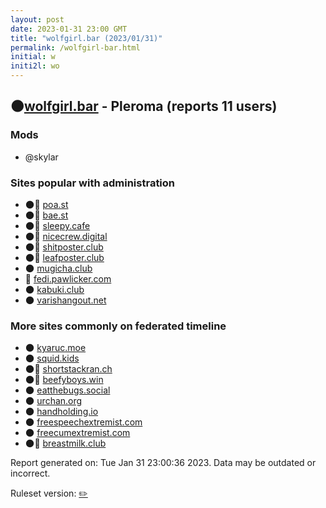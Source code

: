 ```yaml
---
layout: post
date: 2023-01-31 23:00 GMT
title: "wolfgirl.bar (2023/01/31)"
permalink: /wolfgirl-bar.html
initial: w
initi2l: wo
---
```


## 🌑[wolfgirl.bar](https://wolfgirl.bar) - Pleroma (reports 11 users)

### Mods
 * @skylar

### Sites popular with administration

* 🌑🧸 [poa.st](/poa-st.html)
* 🌑🧸 [bae.st](/bae-st.html)
* 🌑🧸 [sleepy.cafe](/sleepy-cafe.html)
* 🌑🧸 [nicecrew.digital](/nicecrew-digital.html)
* 🌑🧸 [shitposter.club](/shitposter-club.html)
* 🌑🧸 [leafposter.club](/leafposter-club.html)
* 🌑 [mugicha.club](/mugicha-club.html)
* 🐘 [fedi.pawlicker.com](/fedi-pawlicker-com.html)
* 🌑 [kabuki.club](/kabuki-club.html)
* 🌑 [varishangout.net](/varishangout-net.html)

### More sites commonly on federated timeline

* 🌑 [kyaruc.moe](/kyaruc-moe.html)
* 🌑 [squid.kids](/squid-kids.html)
* 🌑🧸 [shortstackran.ch](/shortstackran-ch.html)
* 🌑🧸 [beefyboys.win](/beefyboys-win.html)
* 🌑 [eatthebugs.social](/eatthebugs-social.html)
* 🌑 [urchan.org](/urchan-org.html)
* 🌑 [handholding.io](/handholding-io.html)
* 🌑 [freespeechextremist.com](/freespeechextremist-com.html)
* 🌑 [freecumextremist.com](/freecumextremist-com.html)
* 🌑🧸 [breastmilk.club](/breastmilk-club.html)

Report generated on: Tue Jan 31 23:00:36 2023. Data may be outdated or incorrect.

Ruleset version: [✏️](/version-pencil)
